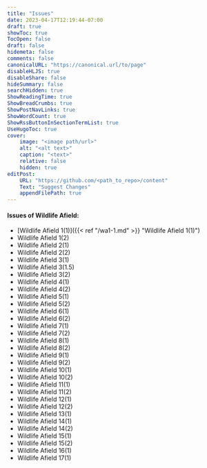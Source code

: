 ```yaml
---
title: "Issues"
date: 2023-04-17T12:19:44-07:00
draft: true
showToc: true
TocOpen: false
draft: false
hidemeta: false
comments: false
canonicalURL: "https://canonical.url/to/page"
disableHLJS: true 
disableShare: false
hideSummary: false
searchHidden: true
ShowReadingTime: true
ShowBreadCrumbs: true
ShowPostNavLinks: true
ShowWordCount: true
ShowRssButtonInSectionTermList: true
UseHugoToc: true
cover:
    image: "<image path/url>" 
    alt: "<alt text>" 
    caption: "<text>" 
    relative: false
    hidden: true
editPost:
    URL: "https://github.com/<path_to_repo>/content"
    Text: "Suggest Changes" 
    appendFilePath: true 
---
```


#### Issues of Wildlife Afield:
* [Wildlife Afield 1(1)]({{< ref "/wa1-1.md" >}} "Wildlife Afield 1(1)")
* Wildlife Afield 1(2)
* Wildlife Afield 2(1)
* Wildlife Afield 2(2)
* Wildlife Afield 3(1)
* Wildlife Afield 3(1.5)
* Wildlife Afield 3(2)
* Wildlife Afield 4(1)
* Wildlife Afield 4(2)
* Wildlife Afield 5(1)
* Wildlife Afield 5(2)
* Wildlife Afield 6(1)
* Wildlife Afield 6(2)
* Wildlife Afield 7(1)
* Wildlife Afield 7(2)
* Wildlife Afield 8(1)
* Wildlife Afield 8(2)
* Wildlife Afield 9(1)
* Wildlife Afield 9(2)
* Wildlife Afield 10(1)
* Wildlife Afield 10(2)
* Wildlife Afield 11(1)
* Wildlife Afield 11(2)
* Wildlife Afield 12(1)
* Wildlife Afield 12(2)
* Wildlife Afield 13(1)
* Wildlife Afield 14(1)
* Wildlife Afield 14(2)
* Wildlife Afield 15(1)
* Wildlife Afield 15(2)
* Wildlife Afield 16(1)
* Wildlife Afield 17(1)



